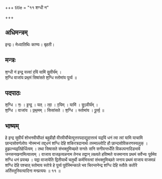 +++
title = "११ शग्धी न"

+++
## अधिमन्त्रम्
इन्द्रः। मेध्यातिथिः काण्वः। बृहती।

## मन्त्रः
श॒ग्धी न॑ इन्द्र॒ यत्त्वा॑ र॒यिं यामि॑ सु॒वीर्य॑म् ।  
श॒ग्धि वाजा॑य प्रथ॒मं सिषा॑सते श॒ग्धि स्तोमा॑य पूर्व्य ॥

## पदपाठः
श॒ग्धि । नः॒ । इ॒न्द्र॒ । यत् । त्वा॒ । र॒यिम् । यामि॑ । सु॒ऽवीर्य॑म् ।  
श॒ग्धि । वाजा॑य । प्र॒थ॒मम् । सिसा॑सते । श॒ग्धि । स्तोमा॑य । पू॒र्व्य॒ ॥

## भाष्यम्
हे इन्द्र सुवीर्यं शोभनवीर्योपतं बहुव्रीहौ वीरवीर्यौचेत्युत्तरपदाद्युदात्तत्वं यद्रयिं धनं त्वा त्वां यामि याचामि छान्दसोवर्णलोपः नोस्मभ्यं तद्द्धनं शग्धि देहि शकिरत्रदानार्थः तस्माल्लोटि हौ छान्दसोविकरणस्यलुक् । हुझल्भ्यइतिहेर्धित्वम् । तथा सिषासते संभक्तुमिच्छते सनतेः सनि सनीवन्तर्धेति विकल्पनादिडभावे जनसनखनामित्यात्वम् । वाजाय वाजइत्यन्ननाम तेनच तद्वान् लक्ष्यते हविष्मते यजमानाय प्रथमं सर्वेभ्यः पूर्वमेव शग्धि धनं प्रयच्छ । यद्वा वाजायेति द्वितीयार्थे चतुर्थी कर्मभिस्त्वां संभक्तुमिच्छते जनाय प्रथमं वाजाय वाजमन्नं शग्धि देहि पश्चात् स्तोमाय स्तोत्रे हे पूर्व्य पूर्वस्मिन्काले भव चिरन्तनेन्द्र शग्धि देहि स्तौतेः कर्तरि अर्तिस्तुस्वित्यादिना मन्प्रत्ययः ॥ ११ ॥